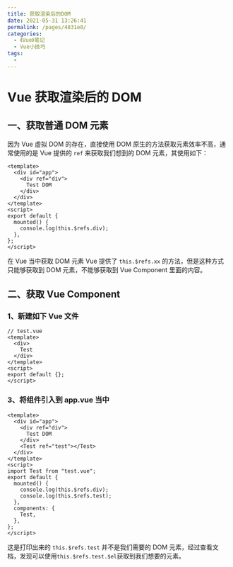 ```yaml
---
title: 获取渲染后的DOM
date: 2021-05-31 13:26:41
permalink: /pages/4831e0/
categories:
  - 《Vue》笔记
  - Vue小技巧
tags:
  -
---
```


# Vue 获取渲染后的 DOM

## 一、获取普通 DOM 元素

因为 Vue 虚拟 DOM 的存在，直接使用 DOM 原生的方法获取元素效率不高，通常使用的是 Vue 提供的 `ref` 来获取我们想到的 DOM 元素，其使用如下：

```vue
<template>
  <div id="app">
    <div ref="div">
      Test DOM
    </div>
  </div>
</template>
<script>
export default {
  mounted() {
    console.log(this.$refs.div);
  },
};
</script>
```

在 Vue 当中获取 DOM 元素 Vue 提供了 `this.$refs.xx` 的方法，但是这种方式只能够获取到 DOM 元素，不能够获取到 Vue Component 里面的内容。

## 二、获取 Vue Component

### 1、新建如下 Vue 文件

```vue
// test.vue
<template>
  <div>
    Test
  </div>
</template>
<script>
export default {};
</script>
```

### 3、将组件引入到 app.vue 当中

```vue
<template>
  <div id="app">
    <div ref="div">
      Test DOM
    </div>
    <Test ref="test"></Test>
  </div>
</template>
<script>
import Test from "test.vue";
export default {
  mounted() {
    console.log(this.$refs.div);
    console.log(this.$refs.test);
  },
  components: {
    Test,
  },
};
</script>
```

这是打印出来的 `this.$refs.test` 并不是我们需要的 DOM 元素，经过查看文档，发现可以使用`this.$refs.test.$el`获取到我们想要的元素。
